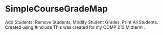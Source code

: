 # SimpleCourseGradeMap
Add Students, Remove Students, Modify Student Grades, Print All Students.
Created using #include <map>
This was created for my COMP 210 Midterm .
